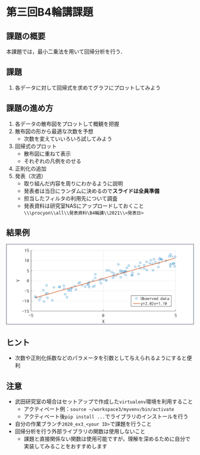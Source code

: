 # 第三回B4輪講課題

## 課題の概要

本課題では，最小二乗法を用いて回帰分析を行う．

## 課題

1. 各データに対して回帰式を求めてグラフにプロットしてみよう

## 課題の進め方

1. 各データの散布図をプロットして概観を把握
2. 散布図の形から最適な次数を予想
   - 次数を変えていいろいろ試してみよう
3. 回帰式のプロット
   - 散布図に重ねて表示
   - それぞれの凡例をのせる
4. 正則化の追加
5. 発表（次週）
   - 取り組んだ内容を周りにわかるように説明
   - 発表者は当日にランダムに決めるので**スライドは全員準備**
   - 担当したフィルタの利用先について調査
   - 発表資料は研究室NASにアップロードしておくこと
     `\\\procyon\\all\\発表資料\B4輪講\\2021\\<発表日>`

## 結果例

![回帰分析結果](./figs/result.png)

## ヒント

- 次数や正則化係数などのパラメータを引数として与えられるようにすると便利

## 注意

- 武田研究室の場合はセットアップで作成した`virtualenv`環境を利用すること  
  - アクティベート例：`source ~/workspace3/myvenv/bin/activate`  
  - アクティベート後`pip install ...`でライブラリのインストールを行う  
- 自分の作業ブランチ`2020_ex3_<your ID>`で課題を行うこと
- 回帰分析を行う外部ライブラリの関数は使用しないこと
  - 課題と直接関係ない関数は使用可能ですが，理解を深めるために自分で実装してみることをおすすめします
